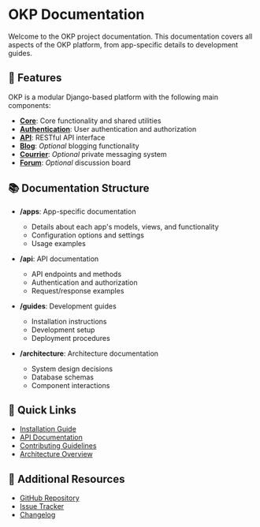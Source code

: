 # OKP Documentation

Welcome to the OKP project documentation. This documentation covers all aspects of the OKP platform, from app-specific details to development guides.

## 🌟 Features

OKP is a modular Django-based platform with the following main components:

- **[Core](apps/core.md)**: Core functionality and shared utilities
- **[Authentication](apps/auth.md)**: User authentication and authorization
- **[API](api/v1/index.md)**: RESTful API interface
- **[Blog](apps/blog.md)**: *Optional* blogging functionality
- **[Courrier](apps/courrier.md)**: *Optional* private messaging system
- **[Forum](apps/forum.md)**: *Optional* discussion board

## 📚 Documentation Structure

- **/apps**: App-specific documentation

  - Details about each app's models, views, and functionality
  - Configuration options and settings
  - Usage examples

- **/api**: API documentation

  - API endpoints and methods
  - Authentication and authorization
  - Request/response examples

- **/guides**: Development guides

  - Installation instructions
  - Development setup
  - Deployment procedures

- **/architecture**: Architecture documentation
  - System design decisions
  - Database schemas
  - Component interactions

## 🔗 Quick Links

- [Installation Guide](guides/installation.md)
- [API Documentation](api/v1/index.md)
- [Contributing Guidelines](../CONTRIBUTING.md)
- [Architecture Overview](architecture/overview.md)

## 📖 Additional Resources

- [GitHub Repository](https://github.com/mcpronovost/okp-core)
- [Issue Tracker](https://github.com/mcpronovost/okp-core/issues)
- [Changelog](CHANGELOG.md)
